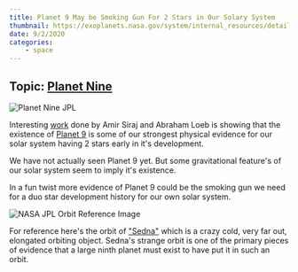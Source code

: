 ```yaml
---
title: Planet 9 May be Smoking Gun For 2 Stars in Our Solary System
thumbnail: https://exoplanets.nasa.gov/system/internal_resources/details/original/701_Planet_nine_orbits.png
date: 9/2/2020
categories:
    - space
---
```

## Topic: [Planet Nine](https://en.wikipedia.org/wiki/Planet_Nine)

![Planet Nine JPL](https://exoplanets.nasa.gov/system/internal_resources/details/original/701_Planet_nine_orbits.png)

Interesting [work](https://iopscience.iop.org/article/10.3847/2041-8213/abac66) done by Amir Siraj and Abraham Loeb is showing that the existence of [Planet 9](https://www.jpl.nasa.gov/blog/2017/10/planet-nine) is some of our strongest physical evidence for our solar system having 2 stars early in it's development.

We have not actually seen Planet 9 yet.  But some gravitational feature's of our solar system seem to imply it's existence.

In a fun twist more evidence of Planet 9 could be the smoking gun we need for a duo star development history for our own solar system.

![NASA JPL Orbit Reference Image](https://www.jpl.nasa.gov/spaceimages/images/largesize/PIA05569_hires.jpg)

For reference here's the orbit of ["Sedna"](https://www.jpl.nasa.gov/spaceimages/details.php?id=PIA05569) which is a crazy cold, very far out, elongated orbiting object.  Sedna's strange orbit is one of the primary pieces of evidence that a large ninth planet must exist to have put it in such an orbit.

